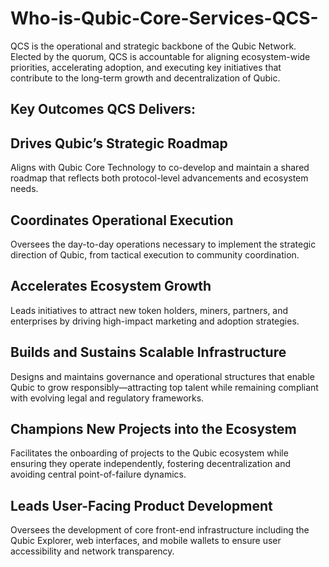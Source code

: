 # Who-is-Qubic-Core-Services-QCS-
QCS is the operational and strategic backbone of the Qubic Network. Elected by the quorum, QCS is accountable for aligning ecosystem-wide priorities, accelerating adoption, and executing key initiatives that contribute to the long-term growth and decentralization of Qubic.


## **Key Outcomes QCS Delivers:** ## 

## Drives Qubic’s Strategic Roadmap
Aligns with Qubic Core Technology to co-develop and maintain a shared roadmap that reflects both protocol-level advancements and ecosystem needs.

## Coordinates Operational Execution
Oversees the day-to-day operations necessary to implement the strategic direction of Qubic, from tactical execution to community coordination.

## Accelerates Ecosystem Growth
Leads initiatives to attract new token holders, miners, partners, and enterprises by driving high-impact marketing and adoption strategies.

## Builds and Sustains Scalable Infrastructure
Designs and maintains governance and operational structures that enable Qubic to grow responsibly—attracting top talent while remaining compliant with evolving legal and regulatory frameworks.

## Champions New Projects into the Ecosystem
Facilitates the onboarding of projects to the Qubic ecosystem while ensuring they operate independently, fostering decentralization and avoiding central point-of-failure dynamics.

## Leads User-Facing Product Development
Oversees the development of core front-end infrastructure including the Qubic Explorer, web interfaces, and mobile wallets to ensure user accessibility and network transparency.
